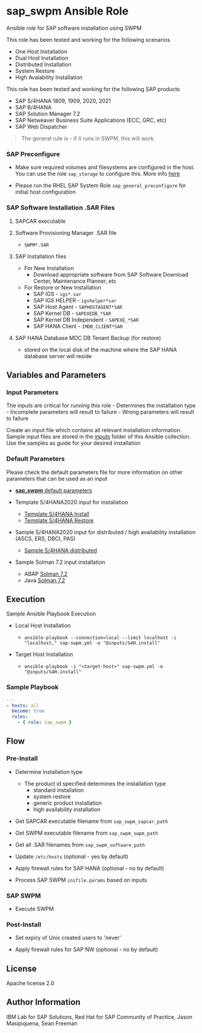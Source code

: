 # sap_swpm Ansible Role

Ansible role for SAP software installation using SWPM

This role has been tested and working for the following scenarios
-   One Host Installation
-   Dual Host Installation
-   Distributed Installation
-   System Restore
-   High Avalability Installation

This role has been tested and working for the following SAP products
-   SAP S/4HANA 1809, 1909, 2020, 2021
-   SAP B/4HANA
-   SAP Solution Manager 7.2
-   SAP Netweaver Business Suite Applications (ECC, GRC, etc)
-   SAP Web Dispatcher

> The general rule is - if it runs in SWPM, this will work.

### SAP Preconfigure

- Make sure required volumes and filesystems are configured in the host. You can use the role `sap_storage` to configure this. More info [here](/roles/sap_storage)

- Please run the RHEL SAP System Role `sap_general_preconfigure` for initial host configuration

### SAP Software Installation .SAR Files

1. SAPCAR executable

2. Software Provisioning Manager .SAR file
    - `SWPM*.SAR`

3. SAP Installation files
    - For New Installation
        - Download appropriate software from SAP Software Download Center, Maintenance Planner, etc
    - For Restore or New Installation
        - SAP IGS                   - `igs*.sar`
        - SAP IGS HELPER            - `igshelper*sar`
        - SAP Host Agent            - `SAPHOSTAGENT*SAR`
        - SAP Kernel DB             - `SAPEXEDB_*SAR`
        - SAP Kernel DB Independent - `SAPEXE_*SAR`
        - SAP HANA Client           - `IMDB_CLIENT*SAR`

4. SAP HANA Database MDC DB Tenant Backup (for restore)
    - stored on the local disk of the machine where the SAP HANA database server will reside

## Variables and Parameters

### Input Parameters

The inputs are critical for running this role
    - Determines the installation type
    - Incomplete parameters will result to failure
    - Wrong parameters will result to failure

Create an input file which contains all relevant installation information.
Sample input files are stored in the [inputs](/playbooks/vars) folder of this Ansible collection. Use the samples as guide for your desired installation

### Default Parameters

Please check the default parameters file for more information on other parameters that can be used as an input
- [**sap_swpm** default parameters](defaults/main.yml)

- Template S/4HANA2020 input for installation
    - [Template S/4HANA Install](/playbooks/vars/s4hana/template.S4H.install)
    - [Template S/4HANA Restore](/playbooks/vars/s4hana/template.S4H.restore)

- Sample S/4HANA2020 input for distributed / high availability installation (ASCS, ERS, DBCI, PAS)
    - [Sample S/4HANA distributed](/playbooks/vars/s4hana/s4hana-distributed)

- Sample Solman 7.2 input installation
    - ABAP [Solman 7.2](/playbooks/vars/solman/SHA.install)
    - Java [Solman 7.2](/playbooks/vars/solman/SHA.install)

## Execution

Sample Ansible Playbook Execution

- Local Host Installation
    - `ansible-playbook --connection=local --limit localhost -i "localhost," sap-swpm.yml -e "@inputs/S4H.install"`

- Target Host Installation
    - `ansible-playbook -i "<target-host>" sap-swpm.yml -e "@inputs/S4H.install"`

### Sample Playbook

```yaml
---
- hosts: all
  become: true
  roles:
    - { role: sap_swpm }
```

## Flow

### Pre-Install

- Determine installation type
    - The product id specified determines the installation type
        - standard installation
        - system restore
        - generic product installation
        - high availability installation

- Get SAPCAR executable filename from `sap_swpm_sapcar_path`

- Get SWPM executable filename from `sap_swpm_swpm_path`

- Get all .SAR filenames  from `sap_swpm_software_path`

- Update `/etc/hosts` (optional - yes by default)

- Apply firewall rules for SAP HANA (optional - no by default)

- Process SAP SWPM `inifile.params` based on inputs

### SAP SWPM

- Execute SWPM

### Post-Install

- Set expiry of Unix created users to 'never'

- Apply firewall rules for SAP NW (optional - no by default)

## License

Apache license 2.0

## Author Information

IBM Lab for SAP Solutions, Red Hat for SAP Community of Practice, Jason Masipiquena, Sean Freeman
